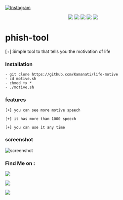 <a href="https://instagram.com/hasanfq6?igshid=YmMyMTA2M2Y=" rel="nofollow"><img title="Instagram" src="https://camo.githubusercontent.com/603963737d345c892a61d11c6f0902b18b91f6fd1b5ae9754af77fd892fcd99c/68747470733a2f2f696d672e736869656c64732e696f2f62616467652f494e5354414752414d2d707572706c653f7374796c653d666f722d7468652d6261646765266c6f676f3d696e7374616772616d" data-canonical-src="https://img.shields.io/badge/INSTAGRAM-purple?style=for-the-badge&amp;logo=instagram" style="max-width:100%;"></a>

</p>

<p align="center">
  <img src="https://img.shields.io/badge/Version-1.0-green?style=for-the-badge">
  <img src="https://img.shields.io/github/license/kamanati/phish-tool?style=for-the-badge">
  <img src="https://img.shields.io/github/stars/kamanati/phish-tool?style=for-the-badge">
  <img src="https://img.shields.io/github/issues/kamanati/phish-tool?color=red&style=for-the-badge">
  <img src="https://img.shields.io/github/forks/kamanati/phish-tool?color=teal&style=for-the-badge">
</p>


# phish-tool
[+] Simple tool to that tells you the motivation of life

### Installation 
```
- git clone https://github.com/Kamanati/life-motive
- cd motive.sh
- chmod +x *
- ./motive.sh
```
### features 

```
[+] you can see more motive speech

[+] it has more than 1000 speech

[+] you can use it any time

```
### screenshot 

 ![screenshot](images/Screenshot_20220521-201041_Termux.png)

### Find Me on :

<p align="left">

<a href="https://github.com/Kamanati/phish-tool" target="_blank"><img src="https://img.shields.io/badge/Github-kamanati-green?style=for-the-badge&logo=github"></a>

<a href="https://instagram.com/hasanfq6?igshid=YmMyMTA2M2Y=" target="_blank"><img src="https://img.shields.io/badge/IG-%40hasanfq6-red?style=for-the-badge&logo=instagram"></a>

<a href="https://chat.whatsapp.com/Iz7ZtwNIWMAFv6Q6hS317M" target="_blank"><img src="https://img.shields.io/badge/Chat-whatsapp-blue?style=for-the-badge&logo=whatsapp"></a>


</p>
